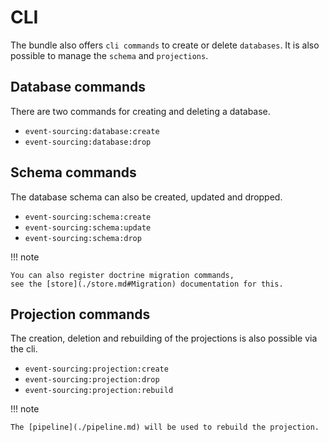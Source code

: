 # CLI

The bundle also offers `cli commands` to create or delete `databases`. 
It is also possible to manage the `schema` and `projections`.

## Database commands

There are two commands for creating and deleting a database.

* `event-sourcing:database:create`
* `event-sourcing:database:drop`

## Schema commands

The database schema can also be created, updated and dropped.

* `event-sourcing:schema:create`
* `event-sourcing:schema:update`
* `event-sourcing:schema:drop`

!!! note

    You can also register doctrine migration commands,
    see the [store](./store.md#Migration) documentation for this.

## Projection commands

The creation, deletion and rebuilding of the projections is also possible via the cli.

* `event-sourcing:projection:create`
* `event-sourcing:projection:drop`
* `event-sourcing:projection:rebuild`

!!! note

    The [pipeline](./pipeline.md) will be used to rebuild the projection.
